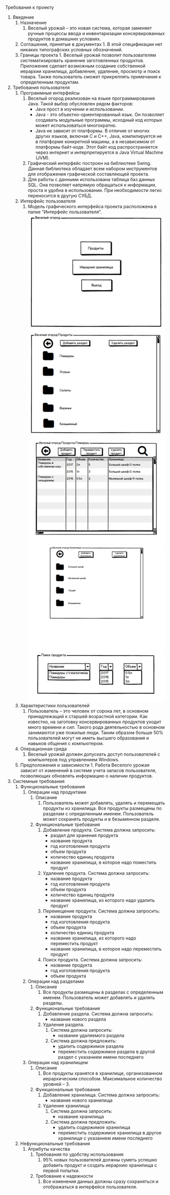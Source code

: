 Требования к проекту

1.	Введение
	1. Назначение
		1.	Веселый урожай – это новая система, которая заменяет ручные процессы ввода и инвентаризации консервированных продуктов в домашних условиях. 
	2.	 Соглашения, принятые в документах
		1.	 В этой спецификации нет никаких типографских условных обозначений.
	3.	 Границы проекта
		1.	 Веселый урожай позволит пользователям систематизировать хранение заготовленных продуктов. Приложение сделает возможным создание собственной иерархии хранилища, добавление, удаление, просмотр и поиск товара. Также пользователь сможет прикреплять примечания к определенным продуктам.
2.	Требования пользователя
	1.	Программные интерфейсы
		1.	Веселый огород реализован на языке программирования Java. Такой выбор обусловлен рядом факторов:
			- Java прост в изучении и использовании.
			- Java - это объектно-ориентированный язык. Он позволяет создавать модульные программы, исходный код которых может использоваться многократно.
			- Java не зависит от платформы. В отличие от многих других языков, включая C и C++, Java, компилируется не в платформе конкретной машины, а в независимом от платформы байт-коде. Этот байт код распространяется через интернет и интерпретируется в Java Virtual Machine (JVM).
		2.	Графический интерфейс построен на библиотеке Swing. Данная библиотека обладает всем набором инструментов для отображения графической составляющей проекта.
		3.	Для работы с данными использована таблица баз данных SQL. Она позволяет напрямую обращаться к информации, проста и удобна в использовании. При необходимости легко переносится в другую СУБД.
	2.	Интерфейс пользователя
		1.	 Модель графического интерфейса проекта расположена в папке “Интерфейс пользователя”. 
		![Стартовое окно](https://github.com/AnastasiaAndruhovich550503/MyProject/blob/master/Documentation/UserInterface/StartForm.jpg)
		![Окно с разделами продуктов](https://github.com/AnastasiaAndruhovich550503/MyProject/blob/master/Documentation/UserInterface/SectionForm.jpg)
		![Окно со списком продуктов в разделе](https://github.com/AnastasiaAndruhovich550503/MyProject/blob/master/Documentation/UserInterface/ProductForm.jpg)
		![Окно с иерархией хранилища](https://github.com/AnastasiaAndruhovich550503/MyProject/blob/master/Documentation/UserInterface/StorageForm.jpg)
		![Окно поиска продукта](https://github.com/AnastasiaAndruhovich550503/MyProject/blob/master/Documentation/UserInterface/SearchForm.jpg)
	3.	Характеристики пользователей
		1.	Пользователь – это человек от сорока лет, в основном принадлежащий к старшей возрастной категории. Как известно, на заготовку консервированных продуктов уходит много времени и сил. Такого рода деятельностью в основном занимаются уже пожилые люди. Таким образом больше 50% пользователей могут не иметь высшего образования и навыков общения с компьютером. 
	4.	Операционная среда
		1.	Веселый урожай должен допускать доступ пользователей с компьютеров под управлением Windows.
	5.	 Предположения и зависимости
		1.	Работа Веселого урожая зависит от изменений в системе учета запасов пользователя, позволяющих обновлять информацию о наличии продуктов.
3.	Системные требования
	1.	Функциональные требования
		1.	Операции над продуктами
			1.	Описание
				1. Пользователь может добавлять, удалять и перемещать продукты из хранилища. Все продукты размещены по разделам с определенным именем. Пользователь может сохранять продукты и в безымянном разделе.
			2.	Функциональные требования
				1.	Добавление продукта. Система должна запросить:
					- раздел для хранения продукта
					- название продукта
					- год изготовления продукта
					- объем продукта
					- количество единиц продукта
					- название хранилища, в которое надо поместить продукт
				2.	Удаление продукта. Система должна запросить:
					- название продукта
					- год изготовления продукта
					- объем продукта
					- количество единиц продукта
					- название хранилища, из которого надо удалить продукт
				3.	Перемещение продукта. Система должна запросить:
					- название продукта
					- год изготовления продукта
					- объем продукта
					- количество единиц продукта
					- название хранилища, из которого надо переместить продукт
					- название хранилища, в которое надо переместить продукт
				4.  Поиск продукта. Система должна запросить:
					- название продукта
					- год изготовления продукта
					- объем продукта  
		2.	Операции над разделами
			1.	Описание
				1.	Все продукты размещены в разделах с определенным именем. Пользователь может добавлять и удалять разделы.
			2.	Функциональные требования
				1.	Добавление раздела. Система должна запросить:
					- название нового раздела
				1.	Удаление раздела. 
					1.	Система должна запросить:
						- название удаляемого раздела
					2.	Система должна предложить:
						- удалить содержимое раздела 
						- переместить содержимое раздела в другой раздел с указанием имени последнего
		3.	Операции над хранилищем
			1.	Описание
				1.	Все продукты хранятся в хранилище, организованном иерархическим способом. Максимальное количество уровней – 3. 
			2.	Функциональные требования
				1.	Добавление хранилища. Система должна запросить:
					- название нового хранилища
				2.	Удаление хранилища
					1.	Система должна запросить:
						- название хранилища
					2.	Система должна предложить:
						- удалить содержимое хранилища
						- переместить содержимое хранилища в другое хранилище с указанием имени последнего
	2.	Нефункциональные требования
		1.	Атрибуты качества
			1.	Требования по удобству использования
				1.	95% новых пользователей должны суметь успешно добавить продукт и создать иерархию хранилища с первой попытки.
			2.	Требование к надежности
				1.	Все изменения данных должны сразу сохраняться и отображаться в интерфейсе пользователя.
